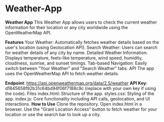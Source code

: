 # Weather-App
**Weather App**
This Weather App allows users to check the current weather information for their location or any city worldwide using the OpenWeatherMap API.

**Features**
Your Weather: Automatically fetches weather details based on the user's location (using Geolocation API).
Search Weather: Users can search for weather details of any city by name.
Detailed Weather Information: Displays temperature, feels-like temperature, wind speed, humidity, cloudiness, sunrise, and sunset timings.
Tab-based Navigation: Easily switch between "Your Weather" and "Search Weather" tabs.
API
The app uses the OpenWeatherMap API to fetch weather details.

**Endpoint**: https://api.openweathermap.org/data/2.5/weather
**API Key**: d1845658f92b31c64bd94f06f7188c9c (replace with your own key if using the code).
Files
index.html: Structure of the app.
styles.css: Styling of the app.
index.js: Core functionality including API calls, geolocation, and UI interactions.
**How to Use**
Clone the repository.
Open index.html in a browser.
Use the "Grant Location Access" button to fetch weather for your location or use the search bar to look up a city.
